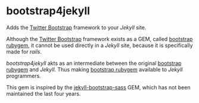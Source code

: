# bootstrap4jekyll
Adds the 
[Twitter Bootstrap](https://getbootstrap.com/)
framework to your _Jekyll_ site.

Although the
[Twitter Bootstrap](https://getbootstrap.com/)
framework exists as a GEM, called [bootstrap rubygem](https://rubygems.org/gems/bootstrap),
it cannot be used directly in a _Jekyll_ site, because it is specifically made for _rails_.

_bootstrap4jekyll_ akts as an intermediate between the original
[bootstrap rubygem](https://rubygems.org/gems/bootstrap)
and _Jekyll_. Thus making [bootstrap rubygem](https://rubygems.org/gems/bootstrap) 
available to _Jekyll_ programmers.

This gem is inspired by the 
[jekyll-bootstrap-sass](https://github.com/benbalter/jekyll-bootstrap-sass) GEM,
which has not been maintained the last four years.
